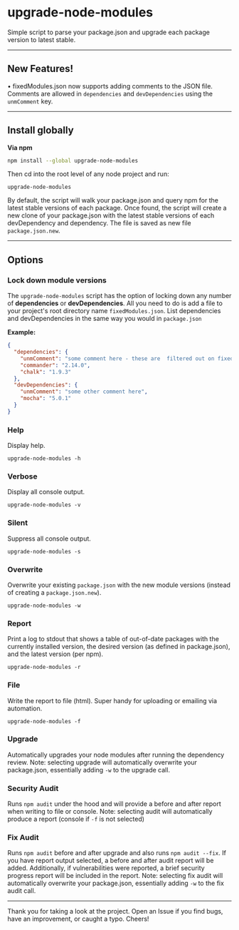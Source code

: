 # upgrade-node-modules
Simple script to parse your package.json and upgrade each package version to latest stable.

---

## New Features!
• fixedModules.json now supports adding comments to the JSON file. Comments are allowed in `dependencies` and `devDependencies` using the `unmComment` key.



---

## Install globally

**Via npm**
```bash
npm install --global upgrade-node-modules
```

Then cd into the root level of any node project and run:
```
upgrade-node-modules
```

By default, the script will walk your package.json and query npm for the latest stable versions of each package. Once found, the script will create a new clone of your package.json with the latest stable versions of each devDependency and dependency. The file is saved as new file `package.json.new`.

---

## Options

### Lock down module versions

The `upgrade-node-modules` script has the option of locking down any number of **dependencies** or **devDependencies**. All you need to do is add a file to your project's root directory name `fixedModules.json`. List dependencies and devDependencies in the same way you would in `package.json`

**Example:**
```json
{
  "dependencies": {
    "unmComment": "some comment here - these are  filtered out on fixedModule load",
    "commander": "2.14.0",
    "chalk": "1.9.3"
  },
  "devDependencies": {
    "unmComment": "some other comment here",
    "mocha": "5.0.1"
  }
}
```

### Help
Display help.
```
upgrade-node-modules -h
```

### Verbose
Display all console output.
```
upgrade-node-modules -v
```

### Silent
Suppress all console output.
```
upgrade-node-modules -s
```

### Overwrite
Overwrite your existing `package.json` with the new module versions (instead of creating a `package.json.new`).
```
upgrade-node-modules -w
```

### Report
Print a log to stdout that shows a table of out-of-date packages with the currently installed version, the desired version (as defined in package.json), and the latest version (per npm).
```
upgrade-node-modules -r
```

### File
Write the report to file (html). Super handy for uploading or emailing via automation.
```
upgrade-node-modules -f
```

### Upgrade
Automatically upgrades your node modules after running the dependency review.
Note: selecting upgrade will automatically overwrite your package.json, essentially adding `-w` to the upgrade call.

### Security Audit
Runs `npm audit` under the hood and will provide a before and after report when writing to file or console.
Note: selecting audit will automatically produce a report (console if `-f` is not selected)

### Fix Audit
Runs `npm audit` before and after upgrade and also runs `npm audit --fix`. If you have report output selected, a before and after audit report will be added. Additionally, if vulnerabilities were reported, a brief security progress report will be included in the report.
Note: selecting fix audit will automatically overwrite your package.json, essentially adding `-w` to the fix audit call.

---

Thank you for taking a look at the project. Open an Issue if you find bugs, have an improvement, or caught a typo. Cheers!
